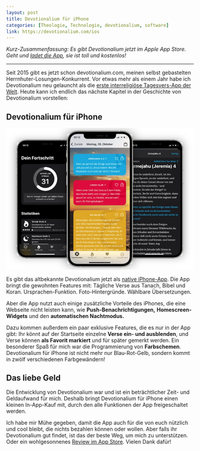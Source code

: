 ```yaml
---
layout: post
title: Devotionalium für iPhone
categories: [Theologie, Technologie, devotionalium, software]
link: https://devotionalium.com/ios
---
```


*Kurz-Zusammenfassung: Es gibt Devotionalium jetzt im Apple App Store. Geht und [ladet die App](https://devotionalium.com/ios), sie ist toll und kostenlos!*

---- 

Seit 2015 gibt es jetzt schon devotionalium.com, meinen selbst gebastelten Herrnhuter-Losungen-Konkurrent. Vor etwas mehr als einem Jahr habe ich Devotionalium neu gelauncht als die [erste interreligiöse Tagesvers-App der Welt](https://www.moehrenzahn.de/devotionalium-interreligioese-tageslosung/). Heute kann ich endlich das nächste Kapitel in der Geschichte von Devotionalium vorstellen:

## Devotionalium für iPhone

![Drei Screenshots aus Devotionalium für iPhone](/images/devotionalium-ios.jpg)

Es gibt das altbekannte Devotionalium jetzt als [native iPhone-App](https://devotionalium.com/ios). Die App bringt die gewohnten Features mit: Tägliche Verse aus Tanach, Bibel und Koran. Ursprachen-Funktion. Foto-Hintergründe. Wählbare Übersetzungen.

Aber die App nutzt auch einige zusätzliche Vorteile des iPhones, die eine Webseite nicht leisten kann, wie **Push-Benachrichtigungen,** **Homescreen-Widgets** und den **automatischen Nachtmodus.**

Dazu kommen außerdem ein paar exklusive Features, die es nur in der App gibt: Ihr könnt auf der Startseite einzelne **Verse ein- und ausblenden**, und Verse können **als Favorit markiert** und für später gemerkt werden.
Ein besonderer Spaß für mich war die Programmierung von **Farbschemen**. Devotionalium für iPhone ist nicht mehr nur Blau-Rot-Gelb, sondern kommt in zwölf verschiedenen Farbgewändern!

## Das liebe Geld

Die Entwicklung von Devotionalium war und ist ein beträchtlicher Zeit- und Geldaufwand für mich. Deshalb bringt Devotionalium für iPhone einen kleinen In-App-Kauf mit, durch den alle Funktionen der App freigeschaltet werden.

Ich habe mir Mühe gegeben, damit die App auch für die von euch nützlich und cool bleibt, die nichts bezahlen können oder wollen. Aber falls ihr Devotionalium gut findet, ist das der beste Weg, um mich zu unterstützen. Oder ein wohlgesonnenes [Review im App Store](https://apps.apple.com/de/app/devotionalium/id1536263189). Vielen Dank dafür!
